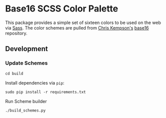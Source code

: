 Base16 SCSS Color Palette
=========================

This package provides a simple set of sixteen colors to be used on the web via 
[Sass](http://sass-lang.com/).  The color schemes are pulled from 
[Chris Kempson's](http://chriskempson.com/) 
[base16](https://github.com/chriskempson/base16) repository.


Development
-----------

### Update Schemes

```cd build```

Install dependencies via `pip`:

```sudo pip install -r requirements.txt```

Run Scheme builder

```./build_schemes.py```